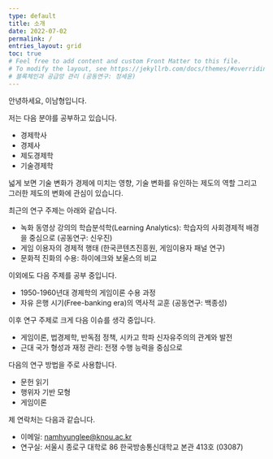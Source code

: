 ```yaml
---
type: default
title: 소개
date: 2022-07-02
permalink: /
entries_layout: grid
toc: true
# Feel free to add content and custom Front Matter to this file.
# To modify the layout, see https://jekyllrb.com/docs/themes/#overriding-theme-defaults
# 블록체인과 공급망 관리 (공동연구: 정세윤)
---
```


안녕하세요, 이남형입니다.

저는 다음 분야를 공부하고 있습니다.

- 경제학사
- 경제사
- 제도경제학
- 기술경제학

넓게 보면 기술 변화가 경제에 미치는 영향, 기술 변화를 유인하는 제도의 역할 그리고 그러한 제도의 변화에 관심이 있습니다.

최근의 연구 주제는 아래와 같습니다.

- 녹화 동영상 강의의 학습분석학(Learning Analytics): 학습자의 사회경제적 배경을 중심으로 (공동연구: 신우진)
- 게임 이용자의 경제적 행태 (한국콘텐츠진흥원, 게임이용자 패널 연구)
- 문화적 진화의 수용: 하이에크와 보울스의 비교 

이외에도 다음 주제를 공부 중입니다.

- 1950-1960년대 경제학의 게임이론 수용 과정
- 자유 은행 시기(Free-banking era)의 역사적 교훈 (공동연구: 백종성)

이후 연구 주제로 크게 다음 이슈를 생각 중입니다.
- 게임이론, 법경제학, 반독점 정책, 시카고 학파 신자유주의의 관계와 발전
- 근대 국가 형성과 재정 관리: 전쟁 수행 능력을 중심으로

다음의 연구 방법을 주로 사용합니다.

- 문헌 읽기
- 행위자 기반 모형
- 게임이론

제 연락처는 다음과 같습니다.

- 이메일: namhyunglee@knou.ac.kr
- 연구실: 서울시 종로구 대학로 86 한국방송통신대학교 본관 413호 (03087)
